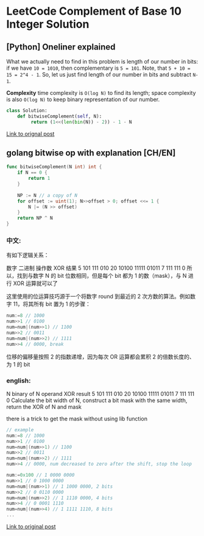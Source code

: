 # LeetCode Complement of Base 10 Integer Solution
## [Python] Oneliner explained

What we actually need to find in this problem is length of our number in bits: if we have `10 = 1010`, then complementary is `5 = 101`. Note, that `5 + 10 = 15 = 2^4 - 1`. So, let us just find length of our number in bits and subtract `N-1`.

**Complexity** time complexity is `O(log N)` to find its length; space complexity is also `O(log N)` to keep binary representation of our number.

```python
class Solution:
    def bitwiseComplement(self, N):
         return (1<<(len(bin(N)) - 2)) - 1 - N
```

[Link to orignal post](https://leetcode.com/problems/complement-of-base-10-integer/discuss/880072/Python-Oneliner-explained)

## golang bitwise op with explanation [CH/EN]

```go
func bitwiseComplement(N int) int {
	if N == 0 {
		return 1
	}
	
	NP := N // a copy of N
	for offset := uint(1); N>>offset > 0; offset <<= 1 {
		N |= (N >> offset)
	}
	return NP ^ N
}
```

### 中文:

有如下逻辑关系：

数字	二进制	操作数	XOR 结果
5	101	111	010
20	10100	11111	01011
7	111	111	0
所以，找到与数字 N 的 bit 位数相同，但是每个 bit 都为 1 的数（mask），与 N 进行 XOR 运算就可以了

这里使用的位运算技巧源于一个将数字 round 到最近的 2 次方数的算法。例如数字 11，将其所有 bit 置为 1 的步骤：
```go
num:=8 // 1000
num>>1 // 0100
num=num|(num>>1) // 1100
num>>2 // 0011
num=num|(num>>2) // 1111
num>>4 // 0000, break
```
位移的偏移量按照 2 的指数递增，因为每次 OR 运算都会累积 2 的倍数长度的、为 1 的 bit

### english:

N	binary of N	operand	XOR result
5	101	111	010
20	10100	11111	01011
7	111	111	0
Calculate the bit width of N, construct a bit mask with the same width, return the XOR of N and mask

there is a trick to get the mask without using lib function
```go
// example 
num:=8 // 1000
num>>1 // 0100
num=num|(num>>1) // 1100
num>>2 // 0011
num=num|(num>>2) // 1111
num>>4 // 0000, num decreased to zero after the shift, stop the loop

num:=0x100 // 1 0000 0000
num>>1 // 0 1000 0000
num=num|(num>>1) // 1 1000 0000, 2 bits
num>>2 // 0 0110 0000
num=num|(num>>2) // 1 1110 0000, 4 bits
num>>4 // 0 0001 1110
num=num|(num>>4) // 1 1111 1110, 8 bits
...
```

[Link to original post](https://leetcode.com/problems/complement-of-base-10-integer/discuss/379906/golang-bitwise-op-with-explanation-CHEN)